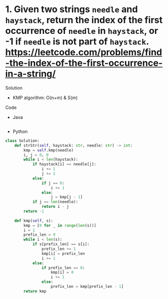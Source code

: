 # 1. Given two strings `needle` and `haystack`, return the index of the first occurrence of `needle` in `haystack`, or -1 if `needle` is not part of `haystack`. https://leetcode.com/problems/find-the-index-of-the-first-occurrence-in-a-string/

Solution

- KMP algorithm: O(n+m) & S(m)

Code

- Java

```java

```

- Python

```python
class Solution:
    def strStr(self, haystack: str, needle: str) -> int:
        kmp = self.kmp(needle)
        i, j = 0, 0
        while i < len(haystack):
            if haystack[i] == needle[j]:
                i += 1
                j += 1
            else:
                if j == 0:
                    i += 1
                else:
                    j = kmp[j - 1]
            if j == len(needle):
                return i - j
        return -1
        
    def kmp(self, s):
        kmp = [0 for _ in range(len(s))]
        i = 1
        prefix_len = 0
        while i < len(s):
            if s[prefix_len] == s[i]:
                prefix_len += 1
                kmp[i] = prefix_len
                i += 1
            else:
                if prefix_len == 0:
                    kmp[i] = 0
                    i += 1
                else:
                    prefix_len = kmp[prefix_len - 1]
        return kmp
```